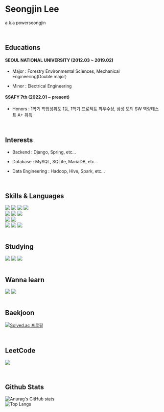 # Seongjin Lee
a.k.a powerseongjin

<br>

## Educations
#### SEOUL NATIONAL UNIVERSITY (2012.03 ~ 2019.02)
- Major : Forestry Environmental Sciences, Mechanical Engineering(Double major)

- Minor : Electrical Engineering


#### SSAFY 7th (2022.01 ~ present)
- Honors : 1학기 학업성취도 1등, 1학기 프로젝트 최우수상, 삼성 모의 SW 역량테스트 A+ 취득

<br>

## Interests
- Backend : Django, Spring, etc...

- Database : MySQL, SQLite, MariaDB, etc...

- Data Engineering : Hadoop, Hive, Spark, etc...
<br>

## Skills & Languages
<div>
  <img src="https://img.shields.io/badge/Python-3776AB?style=flat&logo=Python&logoColor=white">
  <img src="https://img.shields.io/badge/NumPy-013243?style=flat&logo=NumPy&logoColor=white">
  <img src="https://img.shields.io/badge/Pandas-150458?style=flat&logo=Pandas&logoColor=white">
  <img src="https://img.shields.io/badge/R-75AADB?style=flat&logo=Rstudio&logoColor=white"><br>
  <img src="https://img.shields.io/badge/HTML-E34F26?style=flat&logo=HTML5&logoColor=white">
  <img src="https://img.shields.io/badge/CSS-1572B6?style=flat&logo=CSS3&logoColor=white">
  <img src="https://img.shields.io/badge/Bootstrap-7952B3?style=flat&logo=Bootstrap&logoColor=white"><br>
  <img src="https://img.shields.io/badge/Javascript-F7DF1E?style=flat&logo=Javascript&logoColor=white">
  <img src="https://img.shields.io/badge/Vue.js-4FC08D?style=flat&logo=Vue.js&logoColor=white"><br>
  <img src="https://img.shields.io/badge/Django-092E20?style=flat&logo=Django&logoColor=white"/>
  <img src="https://img.shields.io/badge/MySQL-4479A1?style=flat&logo=MySQL&logoColor=white"/>
  <img src="https://img.shields.io/badge/SQLite-003B57?style=flat&logo=SQLite&logoColor=white"/>
</div>
<br>

## Studying
<div>
  <img src="https://img.shields.io/badge/Java-007396?style=flat&logo=Java&logoColor=white"/>
  <img src="https://img.shields.io/badge/Hadoop-66CCFF?style=flat&logo=ApacheHadoop&logoColor=white"/>
  <img src="https://img.shields.io/badge/Spark-E25A1C?style=flat&logo=ApacheSpark&logoColor=white"/>
</div>
<br>

## Wanna learn
<div>
  <img src="https://img.shields.io/badge/Go-00ADD8?style=flat&logo=Go&logoColor=white"/>
  <img src="https://img.shields.io/badge/Rust-000000?style=flat&logo=Rust&logoColor=white"/>
</div>

<br>

## Baekjoon
[![Solved.ac
프로필](http://mazassumnida.wtf/api/v2/generate_badge?boj=leecjs00)](https://solved.ac/leecjs00)

<br>

## LeetCode
![](https://leetcard.jacoblin.cool/powerseongjin?ext=heatmap&theme=nord)

<br>

## Github Stats
![Anurag's GitHub stats](https://github-readme-stats.vercel.app/api?username=SeongjinLee00&count_private=true&show_icons=true&theme=dark)<br>
![Top Langs](https://github-readme-stats.vercel.app/api/top-langs/?username=SeongjinLee00&layout=compact&theme=dark)
<br>


<!--
**SeongjinLee00/SeongjinLee00** is a ✨ _special_ ✨ repository because its `README.md` (this file) appears on your GitHub profile.

Here are some ideas to get you started:

- 🔭 I’m currently working on ...
- 🌱 I’m currently learning ...
- 👯 I’m looking to collaborate on ...
- 🤔 I’m looking for help with ...
- 💬 Ask me about ...
- 📫 How to reach me: ...
- 😄 Pronouns: ...
- ⚡ Fun fact: ...
-->

